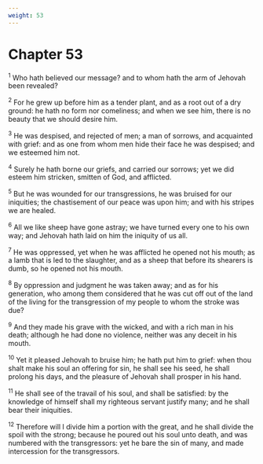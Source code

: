 ```yaml
---
weight: 53
---
```


# Chapter 53

<sup>1</sup> Who hath believed our message? and to whom hath the arm of Jehovah been revealed? 

<sup>2</sup> For he grew up before him as a tender plant, and as a root out of a dry ground: he hath no form nor comeliness; and when we see him, there is no beauty that we should desire him. 

<sup>3</sup> He was despised, and rejected of men; a man of sorrows, and acquainted with grief: and as one from whom men hide their face he was despised; and we esteemed him not. 

<sup>4</sup> Surely he hath borne our griefs, and carried our sorrows; yet we did esteem him stricken, smitten of God, and afflicted. 

<sup>5</sup> But he was wounded for our transgressions, he was bruised for our iniquities; the chastisement of our peace was upon him; and with his stripes we are healed. 

<sup>6</sup> All we like sheep have gone astray; we have turned every one to his own way; and Jehovah hath laid on him the iniquity of us all. 

<sup>7</sup> He was oppressed, yet when he was afflicted he opened not his mouth; as a lamb that is led to the slaughter, and as a sheep that before its shearers is dumb, so he opened not his mouth. 

<sup>8</sup> By oppression and judgment he was taken away; and as for his generation, who among them considered that he was cut off out of the land of the living for the transgression of my people to whom the stroke was due? 

<sup>9</sup> And they made his grave with the wicked, and with a rich man in his death; although he had done no violence, neither was any deceit in his mouth. 

<sup>10</sup> Yet it pleased Jehovah to bruise him; he hath put him to grief: when thou shalt make his soul an offering for sin, he shall see his seed, he shall prolong his days, and the pleasure of Jehovah shall prosper in his hand. 

<sup>11</sup> He shall see of the travail of his soul, and shall be satisfied: by the knowledge of himself shall my righteous servant justify many; and he shall bear their iniquities. 

<sup>12</sup> Therefore will I divide him a portion with the great, and he shall divide the spoil with the strong; because he poured out his soul unto death, and was numbered with the transgressors: yet he bare the sin of many, and made intercession for the transgressors. 


